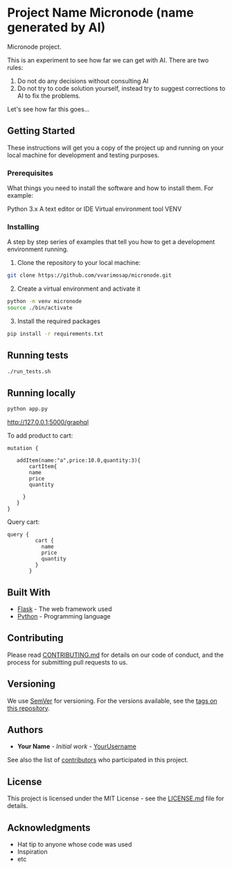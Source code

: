 # Project Name Micronode (name generated by AI)

Micronode project. 

This is an experiment to see how far we can get with AI.
There are two rules:
1. Do not do any decisions without consulting AI
2. Do not try to code solution yourself, instead try to suggest corrections to AI to fix the problems.

Let's see how far this goes...

## Getting Started

These instructions will get you a copy of the project up and running on your local machine for development and testing purposes.

### Prerequisites

What things you need to install the software and how to install them. For example:

Python 3.x
A text editor or IDE
Virtual environment tool VENV


### Installing

A step by step series of examples that tell you how to get a development environment running.

1. Clone the repository to your local machine:

```bash
git clone https://github.com/vvarimosap/micronode.git
```

2. Create a virtual environment and activate it

```bash
python -m venv micronode
source ./bin/activate
```

3. Install the required packages

```bash
pip install -r requirements.txt
```

## Running tests

```bash
./run_tests.sh
```


## Running locally

```bash
python app.py 
```

http://127.0.0.1:5000/graphql

To add product to cart:

 ```
mutation {
  
    addItem(name:"a",price:10.0,quantity:3){
    	cartItem{
        name
        price
        quantity
    
      }
    }
}
 ```
 Query cart:
 ``` 
 query {
          cart {
            name
            price
            quantity
          }
        }
 ```

## Built With

* [Flask](http://flask.pocoo.org/) - The web framework used
* [Python](https://www.python.org/) - Programming language

## Contributing

Please read [CONTRIBUTING.md](https://gist.github.com/PurpleBooth/b24679402957c63ec426) for details on our code of conduct, and the process for submitting pull requests to us.

## Versioning

We use [SemVer](http://semver.org/) for versioning. For the versions available, see the [tags on this repository](https://github.com/yourusername/repo/tags).

## Authors

* **Your Name** - *Initial work* - [YourUsername](https://github.com/yourusername)

See also the list of [contributors](https://github.com/yourusername/repo/contributors) who participated in this project.

## License

This project is licensed under the MIT License - see the [LICENSE.md](LICENSE.md) file for details.

## Acknowledgments

* Hat tip to anyone whose code was used
* Inspiration
* etc
